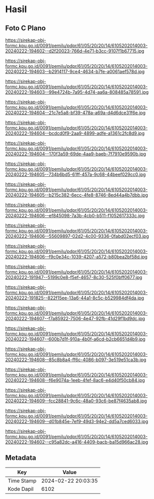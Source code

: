 # Hasil

## Foto C Plano

https://sirekap-obj-formc.kpu.go.id/0091/pemilu/pdpr/61/05/20/20/14/6105202014003-20240222-194602--d2f20023-766d-4e71-b3cc-9107f1b67715.jpg

https://sirekap-obj-formc.kpu.go.id/0091/pemilu/pdpr/61/05/20/20/14/6105202014003-20240222-194603--b2914117-9ce4-4634-b7fe-a0061aef578d.jpg

https://sirekap-obj-formc.kpu.go.id/0091/pemilu/pdpr/61/05/20/20/14/6105202014003-20240222-194603--99e4724b-7a95-4d74-aa6a-808485a78591.jpg

https://sirekap-obj-formc.kpu.go.id/0091/pemilu/pdpr/61/05/20/20/14/6105202014003-20240222-194604--21c7e5a8-bf39-478a-a69a-d4d6dce31f6e.jpg

https://sirekap-obj-formc.kpu.go.id/0091/pemilu/pdpr/61/05/20/20/14/6105202014003-20240222-194604--bcdcd0f9-2aa9-4899-adfe-a1361c2fc8d9.jpg

https://sirekap-obj-formc.kpu.go.id/0091/pemilu/pdpr/61/05/20/20/14/6105202014003-20240222-194604--170f3a59-69de-4aa9-baeb-7f7910e9590b.jpg

https://sirekap-obj-formc.kpu.go.id/0091/pemilu/pdpr/61/05/20/20/14/6105202014003-20240222-194605--734b6bd5-61ff-457a-9c68-44beef029cc0.jpg

https://sirekap-obj-formc.kpu.go.id/0091/pemilu/pdpr/61/05/20/20/14/6105202014003-20240222-194605--b215c382-6ecc-4fe8-8746-8ed44a4b7dbb.jpg

https://sirekap-obj-formc.kpu.go.id/0091/pemilu/pdpr/61/05/20/20/14/6105202014003-20240222-194606--ef845098-7a3b-4cb0-b511-f1052617333c.jpg

https://sirekap-obj-formc.kpu.go.id/0091/pemilu/pdpr/61/05/20/20/14/6105202014003-20240222-194606--55609897-02d2-4c00-9336-0fabd02ecf03.jpg

https://sirekap-obj-formc.kpu.go.id/0091/pemilu/pdpr/61/05/20/20/14/6105202014003-20240222-194606--f9c0e34c-1039-4207-a572-b80bea2bf58d.jpg

https://sirekap-obj-formc.kpu.go.id/0091/pemilu/pdpr/61/05/20/20/14/6105202014003-20240222-191947--5199c0e8-f5ef-4657-8c30-525f0bff0677.jpg

https://sirekap-obj-formc.kpu.go.id/0091/pemilu/pdpr/61/05/20/20/14/6105202014003-20240222-191825--822f15ee-13a6-44a1-8c5c-b529984df4da.jpg

https://sirekap-obj-formc.kpu.go.id/0091/pemilu/pdpr/61/05/20/20/14/6105202014003-20240222-194607--f7a85922-7506-4e47-92fb-41d29f1bd9dc.jpg

https://sirekap-obj-formc.kpu.go.id/0091/pemilu/pdpr/61/05/20/20/14/6105202014003-20240222-194607--600b7d1f-910a-4b0f-a6cd-b2cb6651d4b9.jpg

https://sirekap-obj-formc.kpu.go.id/0091/pemilu/pdpr/61/05/20/20/14/6105202014003-20240222-194608--85c8b8a4-ff6c-4086-b097-3e519e51ca3b.jpg

https://sirekap-obj-formc.kpu.go.id/0091/pemilu/pdpr/61/05/20/20/14/6105202014003-20240222-194608--f6e9074a-1eeb-4fef-8ac6-e4d40f50cb84.jpg

https://sirekap-obj-formc.kpu.go.id/0091/pemilu/pdpr/61/05/20/20/14/6105202014003-20240222-194609--fcc28841-9c6c-48a0-93c6-be87f4635ab8.jpg

https://sirekap-obj-formc.kpu.go.id/0091/pemilu/pdpr/61/05/20/20/14/6105202014003-20240222-194609--d01b845e-7ef9-49d3-94e2-dd5a7ced6033.jpg

https://sirekap-obj-formc.kpu.go.id/0091/pemilu/pdpr/61/05/20/20/14/6105202014003-20240222-194602--c95a82dc-a416-4409-bacb-ba15d966ac28.jpg


## Metadata

| Key        | Value               |
| ---------- | ------------------- |
| Time Stamp | 2024-02-22 20:03:35 |
| Kode Dapil | 6102                |



